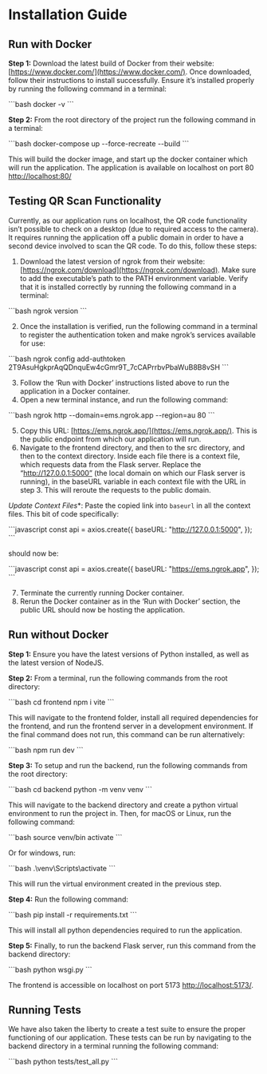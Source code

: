 # Installation Guide

## Run with Docker

**Step 1:** Download the latest build of Docker from their website: [https://www.docker.com/](https://www.docker.com/). Once downloaded, follow their instructions to install successfully. Ensure it’s installed properly by running the following command in a terminal:

\`\`\`bash
docker -v
\`\`\`

**Step 2:** From the root directory of the project run the following command in a terminal:

\`\`\`bash
docker-compose up --force-recreate --build
\`\`\`

This will build the docker image, and start up the docker container which will run the application. The application is available on localhost on port 80 [http://localhost:80/](http://localhost:80/)

## Testing QR Scan Functionality

Currently, as our application runs on localhost, the QR code functionality isn’t possible to check on a desktop (due to required access to the camera). It requires running the application off a public domain in order to have a second device involved to scan the QR code. To do this, follow these steps:

1. Download the latest version of ngrok from their website: [https://ngrok.com/download](https://ngrok.com/download). Make sure to add the executable’s path to the PATH environment variable. Verify that it is installed correctly by running the following command in a terminal: 

\`\`\`bash
ngrok version
\`\`\`

2. Once the installation is verified, run the following command in a terminal to register the authentication token and make ngrok’s services available for use:

\`\`\`bash
ngrok config add-authtoken 2T9AsuHgkprAqQDnquEw4cGmr9T_7cCAPrrbvPbaWuB8B8vSH
\`\`\`

3. Follow the ‘Run with Docker’ instructions listed above to run the application in a Docker container. 
4. Open a new terminal instance, and run the following command:

\`\`\`bash
ngrok http --domain=ems.ngrok.app --region=au  80
\`\`\`

5. Copy this URL: [https://ems.ngrok.app/](https://ems.ngrok.app/). This is the public endpoint from which our application will run. 
6. Navigate to the frontend directory, and then to the src directory, and then to the context directory. Inside each file there is a context file, which requests data from the Flask server. Replace the “http://127.0.0.1:5000” (the local domain on which our Flask server is running), in the baseURL variable in each context file with the URL in step 3. This will reroute the requests to the public domain. 

*Update Context Files**: Paste the copied link into `baseurl` in all the context files. This bit of code specifically:

\`\`\`javascript
const api = axios.create({
  baseURL: "http://127.0.0.1:5000",
});
\`\`\`

should now be:

\`\`\`javascript
const api = axios.create({
  baseURL: "https://ems.ngrok.app",
});
\`\`\`

7. Terminate the currently running Docker container. 
8. Rerun the Docker container as in the ‘Run with Docker’ section, the public URL should now be hosting the application.



## Run without Docker

**Step 1:** Ensure you have the latest versions of Python installed, as well as the latest version of NodeJS.

**Step 2:** From a terminal, run the following commands from the root directory: 

\`\`\`bash
cd frontend
npm i
vite
\`\`\`

This will navigate to the frontend folder, install all required dependencies for the frontend, and run the frontend server in a development environment. If the final command does not run, this command can be run alternatively:

\`\`\`bash
npm run dev
\`\`\`

**Step 3:** To setup and run the backend, run the following commands from the root directory:

\`\`\`bash
cd backend
python -m venv venv
\`\`\`

This will navigate to the backend directory and create a python virtual environment to run the project in. Then, for macOS or Linux, run the following command:

\`\`\`bash
source venv/bin activate
\`\`\`

Or for windows, run:

\`\`\`bash
.\venv\Scripts\activate
\`\`\`

This will run the virtual environment created in the previous step.

**Step 4:** Run the following command:

\`\`\`bash
pip install -r requirements.txt
\`\`\`

This will install all python dependencies required to run the application. 

**Step 5:** Finally, to run the backend Flask server, run this command from the backend directory:

\`\`\`bash
python wsgi.py
\`\`\`

The frontend is accessible on localhost on port 5173 [http://localhost:5173/](http://localhost:5173/).


## Running Tests

We have also taken the liberty to create a test suite to ensure the proper functioning of our application. These tests can be run by navigating to the backend directory in a terminal running the following command:

\`\`\`bash
python tests/test_all.py
\`\`\`
